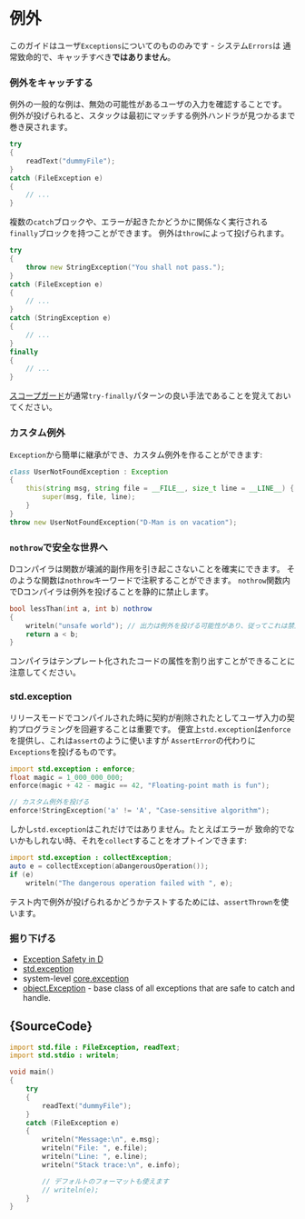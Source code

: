 # 例外

このガイドはユーザ`Exceptions`についてのもののみです - システム`Errors`は
通常致命的で、キャッチすべき**ではありません**。

### 例外をキャッチする

例外の一般的な例は、無効の可能性があるユーザの入力を確認することです。
例外が投げられると、スタックは最初にマッチする例外ハンドラが見つかるまで巻き戻されます。

```d
try
{
    readText("dummyFile");
}
catch (FileException e)
{
    // ...
}
```

複数の`catch`ブロックや、エラーが起きたかどうかに関係なく実行される`finally`ブロックを持つことができます。
例外は`throw`によって投げられます。

```d
try
{
    throw new StringException("You shall not pass.");
}
catch (FileException e)
{
    // ...
}
catch (StringException e)
{
    // ...
}
finally
{
    // ...
}
```

[スコープガード](gems/scope-guards)が通常`try-finally`パターンの良い手法であることを覚えておいてください。

### カスタム例外

`Exception`から簡単に継承ができ、カスタム例外を作ることができます:

```d
class UserNotFoundException : Exception
{
    this(string msg, string file = __FILE__, size_t line = __LINE__) {
        super(msg, file, line);
    }
}
throw new UserNotFoundException("D-Man is on vacation");
```

### `nothrow`で安全な世界へ

Dコンパイラは関数が壊滅的副作用を引き起こさないことを確実にできます。
そのような関数は`nothrow`キーワードで注釈することができます。
`nothrow`関数内でDコンパイラは例外を投げることを静的に禁止します。

```d
bool lessThan(int a, int b) nothrow
{
    writeln("unsafe world"); // 出力は例外を投げる可能性があり、従ってこれは禁止です。
    return a < b;
}
```

コンパイラはテンプレート化されたコードの属性を割り出すことができることに注意してください。

### std.exception

リリースモードでコンパイルされた時に契約が削除されたとしてユーザ入力の契約プログラミングを回避することは重要です。
便宜上`std.exception`は`enforce`を提供し、これは`assert`のように使いますが
`AssertError`の代わりに`Exceptions`を投げるものです。

```d
import std.exception : enforce;
float magic = 1_000_000_000;
enforce(magic + 42 - magic == 42, "Floating-point math is fun");

// カスタム例外を投げる
enforce!StringException('a' != 'A', "Case-sensitive algorithm");
```

しかし`std.exception`はこれだけではありません。たとえばエラーが
致命的でないかもしれない時、それを`collect`することをオプトインできます:

```d
import std.exception : collectException;
auto e = collectException(aDangerousOperation());
if (e)
    writeln("The dangerous operation failed with ", e);
```

テスト内で例外が投げられるかどうかテストするためには、`assertThrown`を使います。

### 掘り下げる

- [Exception Safety in D](https://dlang.org/exception-safe.html)
- [std.exception](https://dlang.org/phobos/std_exception.html)
- system-level [core.exception](https://dlang.org/phobos/core_exception.html)
- [object.Exception](https://dlang.org/library/object/exception.html) - base class of all exceptions that are safe to catch and handle.

## {SourceCode}

```d
import std.file : FileException, readText;
import std.stdio : writeln;

void main()
{
    try
    {
        readText("dummyFile");
    }
    catch (FileException e)
    {
		writeln("Message:\n", e.msg);
		writeln("File: ", e.file);
		writeln("Line: ", e.line);
		writeln("Stack trace:\n", e.info);

		// デフォルトのフォーマットも使えます
		// writeln(e);
    }
}
```

